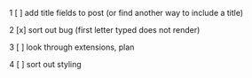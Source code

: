 1 [ ] add title fields to post (or find another way to include a title)

2 [x] sort out bug (first letter typed does not render)

3 [ ] look through extensions, plan

4 [ ] sort out styling
